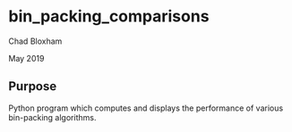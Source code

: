 # bin_packing_comparisons
Chad Bloxham

May 2019

## Purpose
Python program which computes and displays the performance of various bin-packing algorithms.
